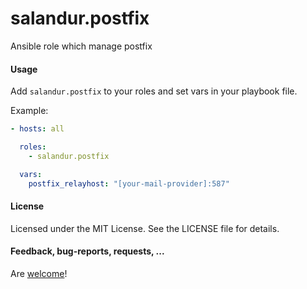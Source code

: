 salandur.postfix
==============

Ansible role which manage postfix

#### Usage

Add `salandur.postfix` to your roles and set vars in your playbook file.

Example:

```yaml
- hosts: all

  roles:
    - salandur.postfix

  vars:
    postfix_relayhost: "[your-mail-provider]:587"
```

#### License

Licensed under the MIT License. See the LICENSE file for details.

#### Feedback, bug-reports, requests, ...

Are [welcome](https://github.com/salandur/salandur.postfix/issues)!
